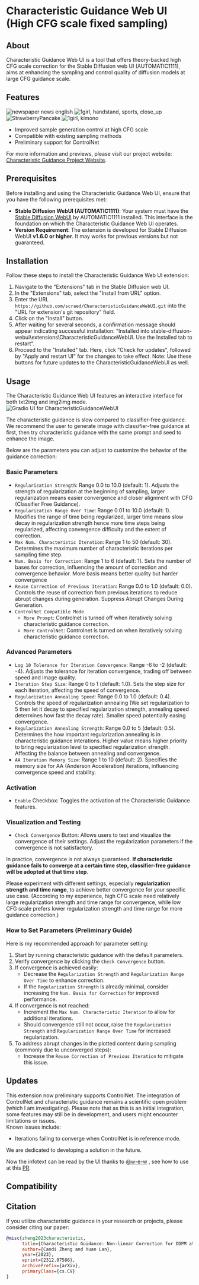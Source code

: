 # Characteristic Guidance Web UI (High CFG scale fixed sampling)

## About
Characteristic Guidance Web UI is a tool that offers theory-backed high CFG scale correction for the Stable Diffusion web UI (AUTOMATIC1111), aims at enhancing the sampling and control quality of diffusion models at large CFG guidance scale.

## Features
![newspaper news english](https://github.com/scraed/CharacteristicGuidance/blob/master/static/images/newspaper%20news%20english.jpg?raw=true)
![1girl, handstand, sports, close_up](https://github.com/scraed/CharacteristicGuidance/blob/master/static/images/1girl%20handstand%20sports%20close_up.jpg?raw=true)
![StrawberryPancake](https://github.com/scraed/CharacteristicGuidance/blob/master/static/images/StrawberryPancake.jpg?raw=true)
![1girl, kimono](https://scraed.github.io/CharacteristicGuidance/static/images/1girl%20kimono.jpg?raw=true)
- Improved sample generation control at high CFG scale
- Compatible with existing sampling methods
- Preliminary support for ControlNet

For more information and previews, please visit our project website: [Characteristic Guidance Project Website](https://scraed.github.io/CharacteristicGuidance/). 

## Prerequisites
Before installing and using the Characteristic Guidance Web UI, ensure that you have the following prerequisites met:

- **Stable Diffusion WebUI (AUTOMATIC1111)**: Your system must have the [Stable Diffusion WebUI](https://github.com/AUTOMATIC1111/stable-diffusion-webui) by AUTOMATIC1111 installed. This interface is the foundation on which the Characteristic Guidance Web UI operates.
- **Version Requirement**: The extension is developed for Stable Diffusion WebUI **v1.6.0 or higher**. It may works for previous versions but not guaranteed.

## Installation
Follow these steps to install the Characteristic Guidance Web UI extension:

1. Navigate to the "Extensions" tab in the Stable Diffusion web UI.
2. In the "Extensions" tab, select the "Install from URL" option.
3. Enter the URL `https://github.com/scraed/CharacteristicGuidanceWebUI.git` into the "URL for extension's git repository" field.
4. Click on the "Install" button.
5. After waiting for several seconds, a confirmation message should appear indicating successful installation: "Installed into stable-diffusion-webui\extensions\CharacteristicGuidanceWebUI. Use the Installed tab to restart".
6. Proceed to the "Installed" tab. Here, click "Check for updates", followed by "Apply and restart UI" for the changes to take effect. Note: Use these buttons for future updates to the CharacteristicGuidanceWebUI as well.

## Usage
The Characteristic Guidance Web UI features an interactive interface for both txt2img and img2img mode. 
![Gradio UI for CharacteristicGuidanceWebUI](https://github.com/scraed/CharacteristicGuidanceWebUI/blob/main/CHGextension_pic.PNG?raw=true)

The characteristic guidance is slow compared to classifier-free guidance. We recommend the user to generate image with classifier-free guidance at first, then try characteristic guidance with the same prompt and seed to enhance the image.

Below are the parameters you can adjust to customize the behavior of the guidance correction:

### Basic Parameters
- `Regularization Strength`: Range 0.0 to 10.0 (default: 1). Adjusts the strength of regularization at the beginning of sampling, larger regularization means easier convergence and closer alignment with CFG (Classifier Free Guidance).
- `Regularization Range Over Time`: Range 0.01 to 10.0 (default: 1). Modifies the range of time being regularized, larger time means slow decay in regularization strength hence more time steps being regularized, affecting convergence difficulty and the extent of correction.
- `Max Num. Characteristic Iteration`: Range 1 to 50 (default: 30). Determines the maximum number of characteristic iterations per sampling time step.
- `Num. Basis for Correction`: Range 1 to 6 (default: 1). Sets the number of bases for correction, influencing the amount of correction and convergence behavior. More basis means better quality but harder convergence
- `Reuse Correction of Previous Iteration`: Range 0.0 to 1.0 (default: 0.0). Controls the reuse of correction from previous iterations to reduce abrupt changes during generation. Suppress Abrupt Changes During Generation.
- `ControlNet Compatible Mode`
  - `More Prompt`: Controlnet is turned off when iteratively solving characteristic guidance correction.
  - `More ControlNet`: Controlnet is turned on when iteratively solving characteristic guidance correction.

### Advanced Parameters
- `Log 10 Tolerance for Iteration Convergence`: Range -6 to -2 (default: -4). Adjusts the tolerance for iteration convergence, trading off between speed and image quality.
- `Iteration Step Size`: Range 0 to 1 (default: 1.0). Sets the step size for each iteration, affecting the speed of convergence.
- `Regularization Annealing Speed`: Range 0.0 to 1.0 (default: 0.4). Controls the speed of regularization annealing (We set regularization to 5 then let it decay to specified regularization strength, annealing speed determines how fast the decay rate). Smaller speed potentially easing convergence.
- `Regularization Annealing Strength`: Range 0.0 to 5 (default: 0.5). Determines the how important regularization annealing is in characteristic guidance interations. Higher value means higher priority to bring regularization level to specified regularization strength. Affecting the balance between annealing and convergence.
- `AA Iteration Memory Size`: Range 1 to 10 (default: 2). Specifies the memory size for AA (Anderson Acceleration) iterations, influencing convergence speed and stability.

### Activation
- `Enable` Checkbox: Toggles the activation of the Characteristic Guidance features.

### Visualization and Testing
- `Check Convergence` Button: Allows users to test and visualize the convergence of their settings. Adjust the regularization parameters if the convergence is not satisfactory.

In practice, convergence is not always guaranteed. **If characteristic guidance fails to converge at a certain time step, classifier-free guidance will be adopted at that time step**. 

Please experiment with different settings, especially **regularization strength and time range**, to achieve better convergence for your specific use case. (According to my experience, high CFG scale need relatively large regularization strength and time range for convergence, while low CFG scale prefers lower regularization strength and time range for more guidance correction.)

### How to Set Parameters (Preliminary Guide)
Here is my recommended approach for parameter setting:

1. Start by running characteristic guidance with the default parameters.
2. Verify convergence by clicking the `Check Convergence` button.
3. If convergence is achieved easily:
   - Decrease the `Regularization Strength` and `Regularization Range Over Time` to enhance correction.
   - If the `Regularization Strength` is already minimal, consider increasing the `Num. Basis for Correction` for improved performance.
4. If convergence is not reached:
   - Increment the `Max Num. Characteristic Iteration` to allow for additional iterations.
   - Should convergence still not occur, raise the `Regularization Strength` and `Regularization Range Over Time` for increased regularization.
5. To address abrupt changes in the plotted content during sampling (commonly due to unconverged steps):
   - Increase the `Reuse Correction of Previous Iteration` to mitigate this issue.



## Updates

This extension now preliminary supports ControlNet. The integration of ControlNet and characteristic guidance remains a scientific open problem (which I am investigating). Please note that as this is an initial integration, some features may still be in development, and users might encounter limitations or issues.  
Known issues include:
- Iterations failing to converge when ControlNet is in reference mode.

We are dedicated to developing a solution in the future.

Now the infotext can be read by the UI thanks to [@w-e-w](https://github.com/w-e-w) , see how to use at this [PR](https://github.com/scraed/CharacteristicGuidanceWebUI/pull/1). 

## Compatibility

## Citation
If you utilize characteristic guidance in your research or projects, please consider citing our paper:
```bibtex
@misc{zheng2023characteristic,
      title={Characteristic Guidance: Non-linear Correction for DDPM at Large Guidance Scale},
      author={Candi Zheng and Yuan Lan},
      year={2023},
      eprint={2312.07586},
      archivePrefix={arXiv},
      primaryClass={cs.CV}
}


